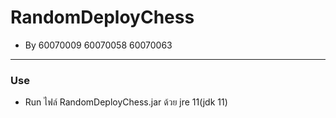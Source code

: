 # RandomDeployChess
* By 60070009 60070058 60070063
---

### Use
* Run ไฟล์ RandomDeployChess.jar ด้วย jre 11(jdk 11) 
